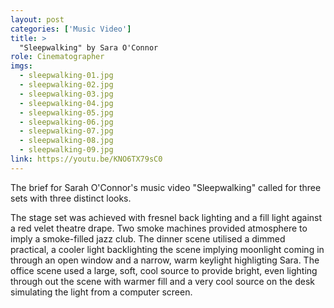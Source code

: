```yaml
---
layout: post
categories: ['Music Video']
title: >
  "Sleepwalking" by Sara O'Connor
role: Cinematographer
imgs: 
  - sleepwalking-01.jpg
  - sleepwalking-02.jpg
  - sleepwalking-03.jpg
  - sleepwalking-04.jpg
  - sleepwalking-05.jpg
  - sleepwalking-06.jpg
  - sleepwalking-07.jpg
  - sleepwalking-08.jpg
  - sleepwalking-09.jpg
link: https://youtu.be/KNO6TX79sC0
---
```


The brief for Sarah O'Connor's music video "Sleepwalking" called for three sets with three distinct looks.

The stage set was achieved with fresnel back lighting and a fill light against a red velet theatre drape. Two smoke 
machines provided atmosphere to imply a smoke-filled jazz club. The dinner scene utilised a dimmed practical, a cooler
light backlighting the scene implying moonlight coming in through an open window and a narrow, warm keylight 
highligting Sara. The office scene used a large, soft, cool source to provide bright, even lighting through out the 
scene with warmer fill and a very cool source on the desk simulating the light from a computer screen.
